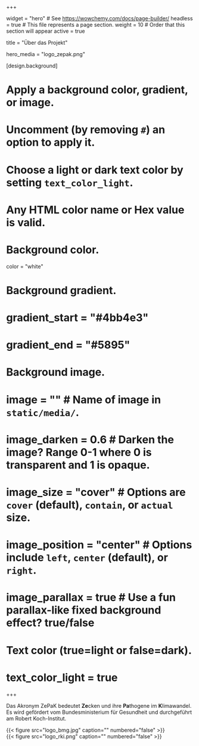+++

widget = "hero"  # See https://wowchemy.com/docs/page-builder/
headless = true  # This file represents a page section.
weight = 10  # Order that this section will appear
active = true

title = "Über das Projekt"

hero_media = "logo_zepak.png"

[design.background]
# Apply a background color, gradient, or image.
#   Uncomment (by removing `#`) an option to apply it.
#   Choose a light or dark text color by setting `text_color_light`.
#   Any HTML color name or Hex value is valid.

# Background color.
 color = "white"

# Background gradient.
# gradient_start = "#4bb4e3"
# gradient_end = "#5895"

# Background image.
# image = ""  # Name of image in `static/media/`.
# image_darken = 0.6  # Darken the image? Range 0-1 where 0 is transparent and 1 is opaque.
# image_size = "cover"  #  Options are `cover` (default), `contain`, or `actual` size.
# image_position = "center"  # Options include `left`, `center` (default), or `right`.
# image_parallax = true  # Use a fun parallax-like fixed background effect? true/false

# Text color (true=light or false=dark).
# text_color_light = true

+++

Das Akronym ZePaK bedeutet **Ze**cken und ihre **Pa**thogene im **K**limawandel. Es wird gefördert vom Bundesministerium für Gesundheit und durchgeführt am Robert Koch-Institut.

<div class="row">
  <div class="col-md" style="align-self: center">
    {{< figure src="logo_bmg.jpg" caption="" numbered="false" >}}
  </div>
  <div class="col-md" style="align-self: center">
    {{< figure src="logo_rki.png" caption="" numbered="false" >}}
  </div>
</div>

